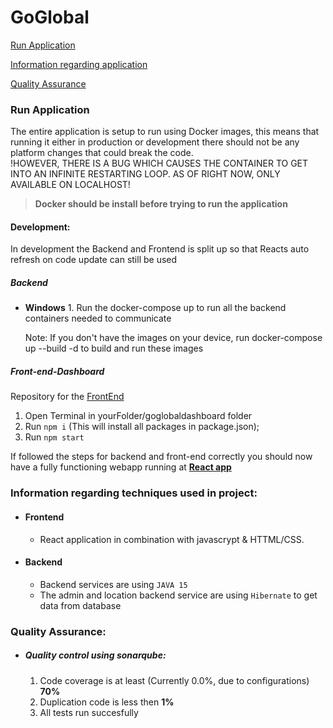 # GoGlobal

[Run Application](#Run-Application)

[Information regarding application](#Information-regarding-techniques-used-in-project)

[Quality Assurance](#Quality-Assurance)

### Run Application

The entire application is setup to run using Docker images, this means that running it either in production or development there should not be any platform changes that could break the code.
<br>
!HOWEVER, THERE IS A BUG WHICH CAUSES THE CONTAINER TO GET INTO AN INFINITE RESTARTING LOOP. AS OF RIGHT NOW, ONLY AVAILABLE ON LOCALHOST!

> **Docker should be install before trying to run the application**

#### Development:

In development the Backend and Frontend is split up so that Reacts auto refresh on code update can still be used

##### Backend

-   **Windows** 1. Run the docker-compose up to run all the backend containers needed to communicate
    <ins>
    <br>
    
    Note: If you don't have the images on your device, run docker-compose up --build -d to build and run these images</ins>
    <br>

##### Front-end-Dashboard

Repository for the [FrontEnd](https://github.com/TimKuijpers2002/goglobaldashboard)

1. Open Terminal in yourFolder/goglobaldashboard folder
2. Run `npm i` (This will install all packages in package.json);
3. Run `npm start`

If followed the steps for backend and front-end correctly you should now have a fully functioning webapp running at [**React app**](http://localhost:3000)

### Information regarding techniques used in project:

-   #### Frontend
    -   React application in combination with javascrypt & HTTML/CSS.
-   #### Backend
    -   Backend services are using `JAVA 15`
    -   The admin and location backend service are using `Hibernate` to get data from database

### Quality Assurance:

-   ##### Quality control using sonarqube:

    1. Code coverage is at least (Currently 0.0%, due to configurations) **70%**
    2. Duplication code is less then **1%**
    3. All tests run succesfully
